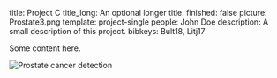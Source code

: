 title: Project C
title_long: An optional longer title.
finished: false
picture: Prostate3.png
template: project-single
people: John Doe
description: A small description of this project.
bibkeys: Bult18, Litj17

Some content here.

![Prostate cancer detection]({filename}/images/general/home-page-image.png)
